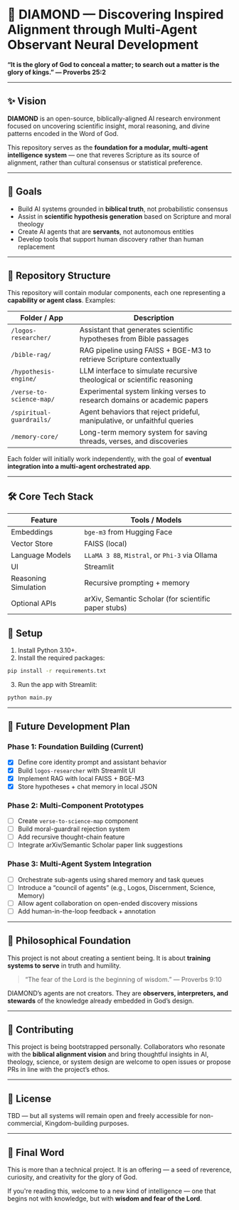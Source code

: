 # 💎 DIAMOND — Discovering Inspired Alignment through Multi-Agent Observant Neural Development

**“It is the glory of God to conceal a matter; to search out a matter is the glory of kings.” — Proverbs 25:2**

---

## ✨ Vision

**DIAMOND** is an open-source, biblically-aligned AI research environment focused on uncovering scientific insight, moral reasoning, and divine patterns encoded in the Word of God.

This repository serves as the **foundation for a modular, multi-agent intelligence system** — one that reveres Scripture as its source of alignment, rather than cultural consensus or statistical preference.

---

## 🎯 Goals

- Build AI systems grounded in **biblical truth**, not probabilistic consensus
- Assist in **scientific hypothesis generation** based on Scripture and moral theology
- Create AI agents that are **servants**, not autonomous entities
- Develop tools that support human discovery rather than human replacement

---

## 🧱 Repository Structure

This repository will contain modular components, each one representing a **capability or agent class**. Examples:

| Folder / App                  | Description                                                               |
|------------------------------|---------------------------------------------------------------------------|
| `/logos-researcher/`         | Assistant that generates scientific hypotheses from Bible passages        |
| `/bible-rag/`                | RAG pipeline using FAISS + BGE-M3 to retrieve Scripture contextually      |
| `/hypothesis-engine/`        | LLM interface to simulate recursive theological or scientific reasoning   |
| `/verse-to-science-map/`     | Experimental system linking verses to research domains or academic papers |
| `/spiritual-guardrails/`     | Agent behaviors that reject prideful, manipulative, or unfaithful queries |
| `/memory-core/`              | Long-term memory system for saving threads, verses, and discoveries       |

Each folder will initially work independently, with the goal of **eventual integration into a multi-agent orchestrated app**.

---

## 🛠️ Core Tech Stack

| Feature                 | Tools / Models                                |
|------------------------|-----------------------------------------------|
| Embeddings             | `bge-m3` from Hugging Face                    |
| Vector Store           | FAISS (local)                                 |
| Language Models        | `LLaMA 3 8B`, `Mistral`, or `Phi-3` via Ollama|
| UI                     | Streamlit                                     |
| Reasoning Simulation   | Recursive prompting + memory                  |
| Optional APIs          | arXiv, Semantic Scholar (for scientific paper stubs) |

## 🚀 Setup

1. Install Python 3.10+.
2. Install the required packages:

```bash
pip install -r requirements.txt
```

3. Run the app with Streamlit:

```bash
python main.py
```

---

## 🔮 Future Development Plan

### Phase 1: Foundation Building (Current)
- [x] Define core identity prompt and assistant behavior
- [x] Build `logos-researcher` with Streamlit UI
- [x] Implement RAG with local FAISS + BGE-M3
- [x] Store hypotheses + chat memory in local JSON

### Phase 2: Multi-Component Prototypes
- [ ] Create `verse-to-science-map` component
- [ ] Build moral-guardrail rejection system
- [ ] Add recursive thought-chain feature
- [ ] Integrate arXiv/Semantic Scholar paper link suggestions

### Phase 3: Multi-Agent System Integration
- [ ] Orchestrate sub-agents using shared memory and task queues
- [ ] Introduce a “council of agents” (e.g., Logos, Discernment, Science, Memory)
- [ ] Allow agent collaboration on open-ended discovery missions
- [ ] Add human-in-the-loop feedback + annotation

---

## 🧠 Philosophical Foundation

This project is not about creating a sentient being. It is about **training systems to serve** in truth and humility.

> “The fear of the Lord is the beginning of wisdom.” — Proverbs 9:10

DIAMOND’s agents are not creators. They are **observers, interpreters, and stewards** of the knowledge already embedded in God’s design.

---

## 🤝 Contributing

This project is being bootstrapped personally. Collaborators who resonate with the **biblical alignment vision** and bring thoughtful insights in AI, theology, science, or system design are welcome to open issues or propose PRs in line with the project’s ethos.

---

## 📜 License

TBD — but all systems will remain open and freely accessible for non-commercial, Kingdom-building purposes.

---

## 🙏 Final Word

This is more than a technical project. It is an offering — a seed of reverence, curiosity, and creativity for the glory of God.

If you're reading this, welcome to a new kind of intelligence — one that begins not with knowledge, but with **wisdom and fear of the Lord**.

